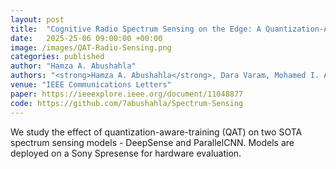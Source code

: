```yaml
---
layout: post
title:  "Cognitive Radio Spectrum Sensing on the Edge: A Quantization-Aware Deep Learning Approach"
date:   2025-25-06 09:00:00 +00:00
image: /images/QAT-Radio-Sensing.png
categories: published 
author: "Hamza A. Abushahla"
authors: "<strong>Hamza A. Abushahla</strong>, Dara Varam, Mohamed I. AlHajri"
venue: "IEEE Communications Letters"
paper: https://ieeexplore.ieee.org/document/11048877
code: https://github.com/7abushahla/Spectrum-Sensing
---
```


We study the effect of quantization-aware-training (QAT) on two SOTA spectrum sensing models - DeepSense and ParallelCNN. Models are deployed on a Sony Spresense for hardware evaluation.
